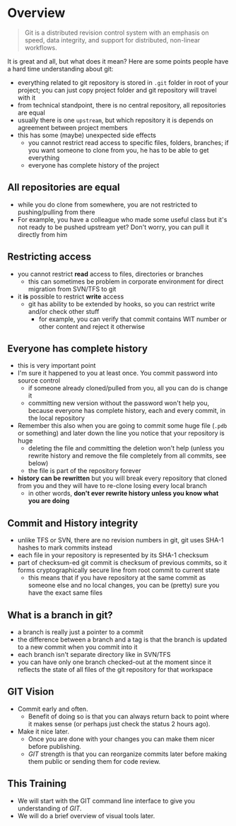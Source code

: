 Overview
========

> Git is a distributed revision control system with an emphasis on speed, data integrity, and support for distributed, non-linear workflows.

It is great and all, but what does it mean? Here are some points people have a hard time understanding about git:

* everything related to git repository is stored in `.git` folder in root of your project; you can just copy project folder and git repository will travel with it
* from technical standpoint, there is no central repository, all repositories are equal
* usually there is one `upstream`, but which repository it is depends on agreement between project members
* this has some (maybe) unexpected side effects
	* you cannot restrict read access to specific files, folders, branches; if you want someone to clone from you, he has to be able to get everything
	* everyone has complete history of the project

All repositories are equal
--------------------------

* while you do clone from somewhere, you are not restricted to pushing/pulling from there
* For example, you have a colleague who made some useful class but it's not ready to be pushed upstream yet? Don't worry, you can pull it directly from him

Restricting access
------------------

* you cannot restrict **read** access to files, directories or branches
	* this can sometimes be problem in corporate environment for direct migration from SVN/TFS to git
* it **is** possible to restrict **write** access
	* git has ability to be extended by hooks, so you can restrict write and/or check other stuff
		* for example, you can verify that commit contains WIT number or other content and reject it otherwise

Everyone has complete history
-----------------------------

* this is very important point
* I'm sure it happened to you at least once. You commit password into source control
	* if someone already cloned/pulled from you, all you can do is change it
	* committing new version without the password won't help you, because everyone has complete history, each and every commit, in the local repository
* Remember this also when you are going to commit some huge file (`.pdb` or something) and later down the line you notice  that your repository is huge
	* deleting the file and committing the deletion won't help (unless you rewrite history and remove the file completely from all commits, see below)
	* the file is part of the repository forever
* **history can be rewritten** but you will break every repository that cloned from you and they will have to re-clone losing every local branch
	* in other words, **don't ever rewrite history unless you know what you are doing**

Commit and History integrity
----------------------------

* unlike TFS or SVN, there are no revision numbers in git, git uses SHA-1 hashes to mark commits instead
* each file in your repository is represented by its SHA-1 checksum
* part of checksum-ed git commit is checksum of previous commits, so it forms cryptographically secure line from root commit to current state
	* this means that if you have repository at the same commit as someone else and no local changes, you can be (pretty) sure you have the exact same files

What is a branch in git?
------------------------

* a branch is really just a pointer to a commit
* the difference between a branch and a tag is that the branch is updated to a new commit when you commit into it
* each branch isn't separate directory like in SVN/TFS
* you can have only one branch checked-out at the moment since it reflects the state of all files of the git repository for that workspace

## GIT Vision

* Commit early and often.
  * Benefit of doing so is that you can always return back to point where it makes sense (or perhaps just check the status 2 hours ago).
* Make it nice later.
  * Once you are done with your changes you can make them nicer before publishing.
  * _GIT_ strength is that you can reorganize commits later before making them public or sending them for code review.

## This Training

* We will start with the GIT command line interface to give you understanding of _GIT_.
* We will do a brief overview of visual tools later.
